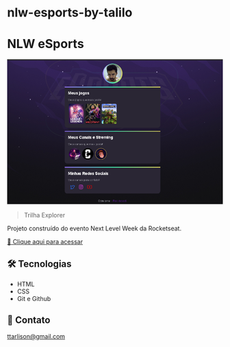# nlw-esports-by-talilo
# NLW eSports

![preview](./github/prevew.png)

> Trilha Explorer

Projeto construído do evento Next Level Week da Rocketseat.

[🔗 Clique aqui para acessar](https://talilotarlison.github.io/nlw-esports-explorer/)


## 🛠 Tecnologias

- HTML
- CSS
- Git e Github

## 💛 Contato

ttarlison@gmail.com
